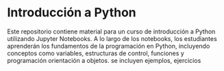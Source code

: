 # Introducción a Python
Este repositorio contiene material para un curso de introducción a Python utilizando Jupyter Notebooks. A lo largo de los notebooks, los estudiantes aprenderán los fundamentos de la programación en Python, incluyendo conceptos como variables, estructuras de control, funciones y programación orientación a objetos. se incluyen ejemplos, ejercicios 
